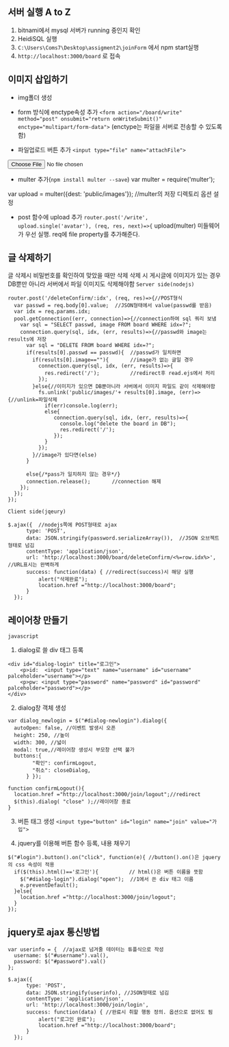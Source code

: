 ## 서버 실행 A to Z

1. bitnami에서 mysql 서버가 running 중인지 확인
2. HeidiSQL 실행
3. `C:\Users\Coms7\Desktop\assigment2\joinForm` 에서 npm start실행
4. `http://localhost:3000/board` 로 접속

## 이미지 삽입하기
- img폴더 생성

- form 방식에 enctype속성 추가
`<form action="/board/write" method="post" onsubmit="return onWriteSubmit()" enctype="multipart/form-data">`
 (enctype는 파일을 서버로 전송할 수 있도록 함)


- 파일업로드 버튼 추가
`<input type="file" name="attachFile">`
<input type="file" name="attachFile">


- multer 추가(`npm install multer --save`)
var multer = require('multer');

var upload = multer({dest: 'public/images'}); //multer의 저장 디렉토리 옵션 설정


- post 함수에 upload 추가
`router.post('/write', upload.single('avatar'), (req, res, next)=>{`
 upload(multer) 미들웨어가 우선 실행. req에 file property를 추가해준다.


## 글 삭제하기
글 삭제시 비밀번호를 확인하여 맞았을 때만 삭제
삭제 시 게시글에 이미지가 있는 경우 DB뿐만 아니라 서버에서 파일 이미지도 삭제해야함
`Server side(nodejs)`
```
router.post('/deleteConfirm/:idx', (req, res)=>{//POST형식
  var passwd = req.body[0].value;  //JSON형태에서 value(passwd를 받음)
  var idx = req.params.idx;
  pool.getConnection((err, connection)=>{//connection하여 sql 쿼리 보냄
    var sql = "SELECT passwd, image FROM board WHERE idx=?";
    connection.query(sql, idx, (err, results)=>{//passwd와 image는 results에 저장
      var sql = "DELETE FROM board WHERE idx=?";
      if(results[0].passwd == passwd){  //passwd가 일치하면
        if(results[0].image==""){       //image가 없는 글일 경우
          connection.query(sql, idx, (err, results)=>{
            res.redirect('/');          //redirect후 read.ejs에서 처리
          });
        }else{//이미지가 있으면 DB뿐아니라 서버에서 이미지 파일도 같이 삭제해야함
          fs.unlink('public/images/'+ results[0].image, (err)=>{//unlink=파일삭제
            if(err)console.log(err);
            else{
               connection.query(sql, idx, (err, results)=>{
                 console.log("delete the board in DB");
                 res.redirect('/');
               });
            }
          });
        }//image가 있다면(else)
      }

      else{/*pass가 일치하지 않는 경우*/}
      connection.release();       //connection 해제
    });
  });
});
```
`Client side(jqeury)`
```
$.ajax({  //nodejs쪽에 POST형태로 ajax
      type: 'POST',
      data: JSON.stringify(password.serializeArray()),  //JSON 오브젝트 형태로 넘김
      contentType: 'application/json',
      url: 'http://localhost:3000/board/deleteConfirm/<%=row.idx%>',  //URL표시는 완벽하게
      success: function(data) { //redirect(success)시 해당 실행
          alert("삭제완료");
          location.href ="http://localhost:3000/board";
      }
  });
```

## 레이어창 만들기
`javascript`
1. dialog로 쓸 div 태그 등록
```
<div id="dialog-login" title="로그인">
    <p>id:  <input type="text" name="username" id="username" palceholder="username"></p>
    <p>pw: <input type="password" name="password" id="password" palceholder="password"></p>
</div>
```
2. dialog창 객체 생성
```
var dialog_newlogin = $("#dialog-newlogin").dialog({
  autoOpen: false, //이벤트 발생시 오픈
  height: 250, //높이
  width: 300, //넓이
  modal: true,//레이어창 생성시 부모창 선택 불가
  buttons:{
        "확인": confirmLogout,
        "취소": closeDialog,
      } });

function confirmLogout(){
  location.href ="http://localhost:3000/join/logout";//redirect
  $(this).dialog( "close" );//레이어창 종료
}
```
3. 버튼 태그 생성
`<input type="button" id="login" name="join" value="가입">`

4. jquery를 이용해 버튼 함수 등록, 내용 채우기
```
$("#login").button().on("click", function(e){ //button().on()은 jquery의 css 속성이 적용
  if($(this).html()=='로그인'){          // html()은 버튼 이름을 뜻함
    $("#dialog-login").dialog("open");  //1에서 쓴 div 태그 이름
    e.preventDefault();
  }else{
    location.href ="http://localhost:3000/join/logout";
  }
});
```

## jquery로 ajax 통신방법
```
var userinfo = {  //ajax로 넘겨줄 데이터는 튜플식으로 작성
  username: $("#username").val(),
  password: $("#password").val()
};

$.ajax({
      type: 'POST',
      data: JSON.stringify(userinfo), //JSON형태로 넘김
      contentType: 'application/json',
      url: 'http://localhost:3000/join/login',
      success: function(data) { //완료시 취할 행동 정의. 옵션으로 없어도 됨
          alert("로그인 완료");
          location.href ="http://localhost:3000/board";
      }
  });
```
